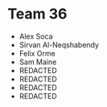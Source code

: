 # Team 36
- Alex Soca
- Sirvan Al-Neqshabendy
- Felix Orme
- Sam Maine
- REDACTED
- REDACTED
- REDACTED
- REDACTED